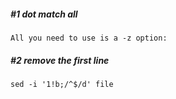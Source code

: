 ##### #1 dot match all

```
All you need to use is a -z option:
```

##### #2 remove the first line

```
sed -i '1!b;/^$/d' file
```
